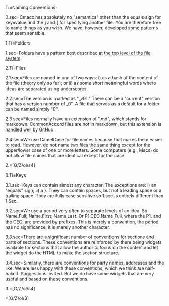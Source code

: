 Ti=Naming Conventions

0.sec=Cmacc has absolutely no "semantics" other than the equals sign for key=value and the ] and [ for specifying another file. You are therefore free to name things as you wish.  We have, however, developed some patterns that seem sensible.


1.Ti=Folders

1.sec=Folders have a pattern best described at <a href="index.php?action=list&file=">the top level of the file system</a>. 


2.Ti=Files

2.1.sec=Files are named in one of two ways: i) as a hash of the content of the file (theory only so far); or ii) as some short meaningful words where ideas are separated using underscores.  

2.2.sec=The version is marked as "_v01."  There can be a "current" version that has a version number of _0".  A file that serves as a default for a folder can be named simply "0".  

2.3.sec=Files normally have an extension of ".md", which stands for markdown.  CommonAccord files are not in markdown, but this extension is handled well by GitHub.  

2.4.sec=We use CamelCase for file names because that makes them easier to read.  However, do not name two files the same thing except for the upper/lower case of one or more letters.  Some computers (e.g., Macs) do not allow file names that are identical except for the case.    

2.=[G/Z/ol/s4]

3.Ti=Keys

3.1.sec=Keys can contain almost any character.  The exceptions are: i) an "equals" sign; ii) a }.  They can contain spaces, but not a leading space or a trailing space.  They are fully case sensitive so 1.sec is entirely different than 1.Sec.  

3.2.sec=We use a period very often to separate levels of an idea.  So Name.Full; Name.First; Name.Last.  Or P1.CEO.Name.Full, where the P1. and the CEO. are provided by prefixes.  This is merely a convention, the period has no significance, it is merely another character.

3.3.sec=There are a significant number of conventions for sections and parts of sections.  These conventions are reinforced by there being widgets available for sections that allow the author to focus on the content and let the widget do the HTML to make the section structure.  

3.4.sec=Similarly, there are conventions for party names, addresses and the like.  We are less happy with these conventions, which we think are half-baked.  Suggestions invited.  But we do have some widgets that are very useful and based on these conventions. 

3.=[G/Z/ol/s4]

=[G/Z/ol/3]